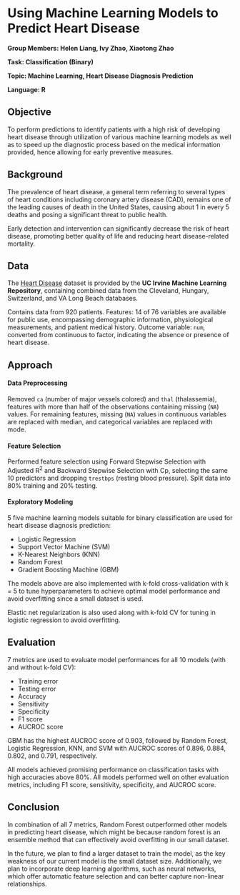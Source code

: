# Using Machine Learning Models to Predict Heart Disease

**Group Members: Helen Liang, Ivy Zhao, Xiaotong Zhao**

**Task: Classification (Binary)**

**Topic: Machine Learning, Heart Disease Diagnosis Prediction**

**Language: R**

## Objective

To perform predictions to identify patients with a high risk of developing heart disease through utilization of various machine learning models as well as to speed up the diagnostic process based on the medical information provided, hence allowing for early preventive measures.

## Background

The prevalence of heart disease, a general term referring to several types of heart conditions including coronary artery disease (CAD), remains one of the leading causes of death in the United States, causing about 1 in every 5 deaths and posing a significant threat to public health.

Early detection and intervention can significantly decrease the risk of heart disease, promoting better quality of life and reducing heart disease-related mortality.

## Data

The [Heart Disease](https://archive.ics.uci.edu/dataset/45/heart+disease) dataset is provided by the **UC Irvine Machine Learning Repository**, containing combined data from the Cleveland, Hungary, Switzerland, and VA Long Beach databases.

Contains data from 920 patients. Features: 14 of 76 variables are available for public use, encompassing demographic information, physiological measurements, and patient medical history. Outcome variable: `num`, converted from continuous to factor, indicating the absence or presence of heart disease. 

## Approach

#### Data Preprocessing

Removed `ca` (number of major vessels colored) and `thal` (thalassemia), features with more than half of the observations containing missing (`NA`) values. For remaining features, missing (`NA`) values in continuous variables are replaced with median, and categorical variables are replaced with mode. 

#### Feature Selection

Performed feature selection using Forward Stepwise Selection with Adjusted R<sup>2</sup> and Backward Stepwise Selection with Cp, selecting the same 10 predictors and dropping `trestbps` (resting blood pressure). Split data into 80% training and 20% testing. 

#### Exploratory Modeling 

5 five machine learning models suitable for binary classification are used for heart disease diagnosis prediction: 

- Logistic Regression
- Support Vector Machine (SVM)
- K-Nearest Neighbors (KNN)
- Random Forest
- Gradient Boosting Machine (GBM)

The models above are also implemented with k-fold cross-validation with k = 5 to tune hyperparameters to achieve optimal model performance and avoid overfitting since a small dataset is used. 

Elastic net regularization is also used along with k-fold CV for tuning in logistic regression to avoid overfitting. 

## Evaluation

7 metrics are used to evaluate model performances for all 10 models (with and without k-fold CV):

- Training error
- Testing error
- Accuracy
- Sensitivity
- Specificity
- F1 score
- AUCROC score

GBM has the highest AUCROC score of 0.903, followed by Random Forest, Logistic Regression, KNN, and SVM with AUCROC scores of 0.896, 0.884, 0.802, and 0.791, respectively.

All models achieved promising performance on classification tasks with high accuracies above 80%. All models performed well on other evaluation metrics, including F1 score, sensitivity, specificity, and AUCROC score.

## Conclusion

In combination of all 7 metrics, Random Forest outperformed other models in predicting heart disease, which might be because random forest is an ensemble method that can effectively avoid overfitting in our small dataset. 

In the future, we plan to find a larger dataset to train the model, as the key weakness of our current model is the small dataset size. Additionally, we plan to incorporate deep learning algorithms, such as neural networks, which offer automatic feature selection and can better capture non-linear relationships.

